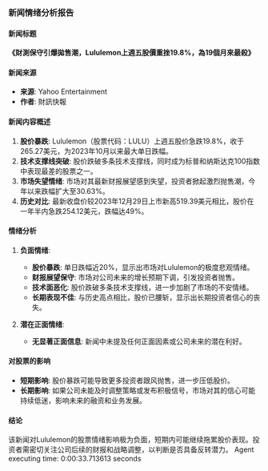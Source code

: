 ### 新闻情绪分析报告

#### 新闻标题
**《財測保守引爆拋售潮，Lululemon上週五股價重挫19.8%，為19個月來最殺》**

#### 新闻来源
- **来源**: Yahoo Entertainment
- **作者**: 財訊快報

#### 新闻内容概述
1. **股价暴跌**: Lululemon（股票代码：LULU）上週五股价急跌19.8%，收于265.27美元，为2023年10月以来最大单日跌幅。
2. **技术支撑线突破**: 股价跌破多条技术支撑线，同时成为标普和纳斯达克100指数中表现最差的股票之一。
3. **市场失望情绪**: 市场对其最新财报展望感到失望，投资者掀起激烈抛售潮，今年以来跌幅扩大至30.63%。
4. **历史对比**: 最新收盘价较2023年12月29日上市新高519.39美元相比，股价在一年半内急跌254.12美元，跌幅达49%。

#### 情绪分析
1. **负面情绪**:
   - **股价暴跌**: 单日跌幅近20%，显示出市场对Lululemon的极度悲观情绪。
   - **财报展望保守**: 市场对公司未来的增长预期下调，引发投资者抛售。
   - **技术面恶化**: 股价跌破多条技术支撑线，进一步加剧了市场的不安情绪。
   - **长期表现不佳**: 与历史高点相比，股价已腰斩，显示出长期投资者信心的丧失。

2. **潜在正面情绪**:
   - **无显著正面信息**: 新闻中未提及任何正面因素或公司未来的潜在利好。

#### 对股票的影响
- **短期影响**: 股价暴跌可能导致更多投资者跟风抛售，进一步压低股价。
- **长期影响**: 如果公司未能及时调整策略或发布积极信号，市场对其的信心可能持续低迷，影响未来的融资和业务发展。

#### 结论
该新闻对Lululemon的股票情绪影响极为负面，短期内可能继续拖累股价表现。投资者需密切关注公司后续的财报和战略调整，以判断是否具备反转潜力。
Agent executing time: 0:00:33.713613 seconds